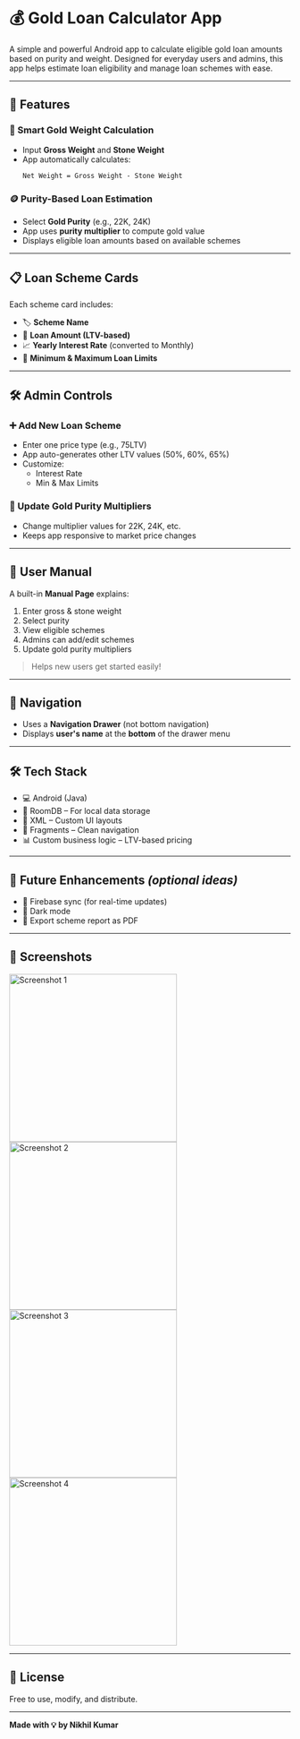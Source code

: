 # 💰 Gold Loan Calculator App

A simple and powerful Android app to calculate eligible gold loan amounts based on purity and weight. Designed for everyday users and admins, this app helps estimate loan eligibility and manage loan schemes with ease.

---

## 📲 Features

### 🧮 Smart Gold Weight Calculation
- Input **Gross Weight** and **Stone Weight**
- App automatically calculates:
  ```
  Net Weight = Gross Weight - Stone Weight
  ```

### 🪙 Purity-Based Loan Estimation
- Select **Gold Purity** (e.g., 22K, 24K)
- App uses **purity multiplier** to compute gold value
- Displays eligible loan amounts based on available schemes

---

## 📋 Loan Scheme Cards

Each scheme card includes:
- 🏷 **Scheme Name**
- 📏 **Loan Amount (LTV-based)**
- 📈 **Yearly Interest Rate** (converted to Monthly)
- 💸 **Minimum & Maximum Loan Limits**

---

## 🛠 Admin Controls

### ➕ Add New Loan Scheme
- Enter one price type (e.g., 75LTV)
- App auto-generates other LTV values (50%, 60%, 65%)
- Customize:
  - Interest Rate
  - Min & Max Limits

### 🧪 Update Gold Purity Multipliers
- Change multiplier values for 22K, 24K, etc.
- Keeps app responsive to market price changes

---

## 📘 User Manual
A built-in **Manual Page** explains:
1. Enter gross & stone weight
2. Select purity
3. View eligible schemes
4. Admins can add/edit schemes
5. Update gold purity multipliers

> Helps new users get started easily!

---

## 🧭 Navigation
- Uses a **Navigation Drawer** (not bottom navigation)
- Displays **user's name** at the **bottom** of the drawer menu

---

## 🛠 Tech Stack
- 💻 Android (Java)
- 📁 RoomDB – For local data storage
- 📐 XML – Custom UI layouts
- 🧩 Fragments – Clean navigation
- 📊 Custom business logic – LTV-based pricing

---

## 🚀 Future Enhancements *(optional ideas)*
- 🔄 Firebase sync (for real-time updates)
- 🖤 Dark mode
- 📄 Export scheme report as PDF

---

## 📸 Screenshots
<img src="https://github.com/user-attachments/assets/ce51cad7-354e-415b-9f6e-c165db7e65bf" alt="Screenshot 1" width="300"/>
<img src="https://github.com/user-attachments/assets/6f96d9f2-2a4c-4504-a236-cde7dbb5ff25" alt="Screenshot 2" width="300"/>
<img src="https://github.com/user-attachments/assets/3acc76e1-6f94-4c13-ac7c-0663171856a4" alt="Screenshot 3" width="300"/>
<img src="https://github.com/user-attachments/assets/f0d22b04-bfda-4d32-a3b7-93323ddda125" alt="Screenshot 4" width="300"/>


---

## 📝 License
Free to use, modify, and distribute.

---

**Made with 💡 by Nikhil Kumar**
